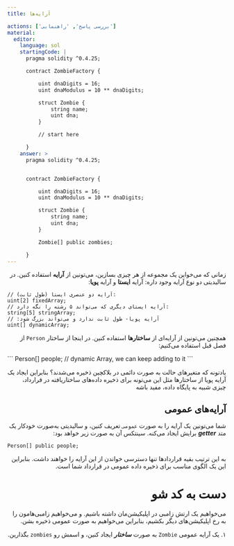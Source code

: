 ```yaml
---
title: آرایه‌ها

actions: ['بررسی پاسخ', 'راهنمایی']
material:
  editor:
    language: sol
    startingCode: |
      pragma solidity ^0.4.25;

      contract ZombieFactory {

          uint dnaDigits = 16;
          uint dnaModulus = 10 ** dnaDigits;

          struct Zombie {
              string name;
              uint dna;
          }

          // start here

      }
    answer: >
      pragma solidity ^0.4.25;


      contract ZombieFactory {

          uint dnaDigits = 16;
          uint dnaModulus = 10 ** dnaDigits;

          struct Zombie {
              string name;
              uint dna;
          }

          Zombie[] public zombies;

      }
---
```


<div dir="rtl">        

زمانی که می‌خواین یک مجموعه از هر چیزی بسازین، می‌تونین از **آرایه** استفاده کنین. در سالیدیتی دو نوع آرایه وجود داره: آرایه **ایستا** و آرایه **پویا**:
</div>

```
// آرایه دو عنصری ایستا (طول ثابت):
uint[2] fixedArray;
// آرایه ایستای دیگری که می‌تواند ۵ رشته را نگه دارد:
string[5] stringArray;
// :آرایه پویا- طول ثابت ندارد و می‌تواند بزرگ شود
uint[] dynamicArray;
```

<div dir="rtl"> 
  
همچنین می‌تونین از آرایه‌ای از **ساختارها** استفاده کنین. در اینجا از ساختار `Person` از فصل قبل استفاده می‌کنیم:
</div>
```
Person[] people; // dynamic Array, we can keep adding to it
```
<div dir="rtl"> 


یادتونه که متغیرهای حالت به صورت دائمی در بلاکچین ذخیره می‌شدند؟ بنابراین ایجاد یک آرایه پویا از ساختارها مثل این می‌تونه برای ذخیره داده‌های ساختاریافته در قرارداد، چیزی شبیه به پایگاه داده، مفید باشه

## آرایه‌های عمومی

شما می‌تونین یک آرایه را به صورت `عمومی` تعریف کنین، و سالیدیتی به‌صورت خودکار یک متد **_getter_** برایش ایجاد می‌کنه. سینتکس آن به صورت زیر خواهد بود:
</div>

```
Person[] public people;
```
<div dir="rtl"> 
  
به این ترتیب بقیه قراردادها تنها دسترسی خواندن از این آرایه را خواهند داشت. بنابراین این یک الگوی مناسب برای ذخیره داده عمومی در قرارداد شما است.



# دست به کد شو

می‌خواهیم یک ارتش زامبی در اپلیکیشن‌مان داشته باشیم. و می‌خواهیم زامبی‌هامون را به رخ اپلیکیشن‌های دیگر بکشیم، بنابراین می‌خواهیم به صورت عمومی ذخیره بشن.

۱. یک آرایه عمومی `Zombie` به صورت **_ساختار_** ایجاد کنین، و اسمش رو `zombies` بگذارین.

</div>
